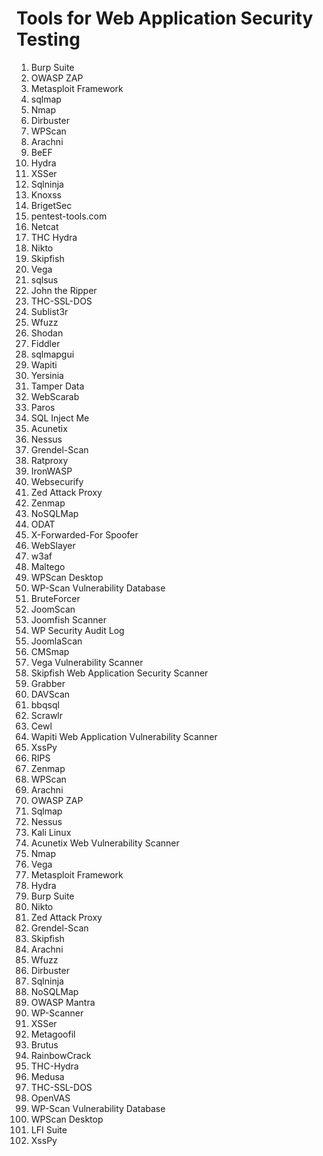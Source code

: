 # Tools for Web Application Security Testing

1. Burp Suite
2. OWASP ZAP
3. Metasploit Framework
4. sqlmap
5. Nmap
6. Dirbuster
7. WPScan
8. Arachni
9. BeEF
10. Hydra
11. XSSer
12. Sqlninja
13. Knoxss
14. BrigetSec
15. pentest-tools.com
16. Netcat
17. THC Hydra
18. Nikto
19. Skipfish
20. Vega
21. sqlsus
22. John the Ripper
23. THC-SSL-DOS
24. Sublist3r
25. Wfuzz
26. Shodan
27. Fiddler
28. sqlmapgui
29. Wapiti
30. Yersinia
31. Tamper Data
32. WebScarab
33. Paros
34. SQL Inject Me
35. Acunetix
36. Nessus
37. Grendel-Scan
38. Ratproxy
39. IronWASP
40. Websecurify
41. Zed Attack Proxy
42. Zenmap
43. NoSQLMap
44. ODAT
45. X-Forwarded-For Spoofer
46. WebSlayer
47. w3af
48. Maltego
49. WPScan Desktop
50. WP-Scan Vulnerability Database
51. BruteForcer
52. JoomScan
53. Joomfish Scanner
54. WP Security Audit Log
55. JoomlaScan
56. CMSmap
57. Vega Vulnerability Scanner
58. Skipfish Web Application Security Scanner
59. Grabber
60. DAVScan
61. bbqsql
62. Scrawlr
63. Cewl
64. Wapiti Web Application Vulnerability Scanner
65. XssPy
66. RIPS
67. Zenmap
68. WPScan
69. Arachni
70. OWASP ZAP
71. Sqlmap
72. Nessus
73. Kali Linux
74. Acunetix Web Vulnerability Scanner
75. Nmap
76. Vega
77. Metasploit Framework
78. Hydra
79. Burp Suite
80. Nikto
81. Zed Attack Proxy
82. Grendel-Scan
83. Skipfish
84. Arachni
85. Wfuzz
86. Dirbuster
87. Sqlninja
88. NoSQLMap
89. OWASP Mantra
90. WP-Scanner
91. XSSer
92. Metagoofil
93. Brutus
94. RainbowCrack
95. THC-Hydra
96. Medusa
97. THC-SSL-DOS
98. OpenVAS
99. WP-Scan Vulnerability Database
100. WPScan Desktop
101. LFI Suite
102. XssPy
